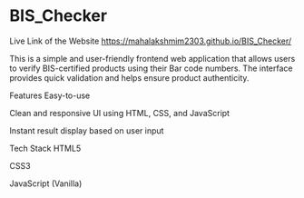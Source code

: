 # BIS_Checker
Live Link of the Website https://mahalakshmim2303.github.io/BIS_Checker/

This is a simple and user-friendly frontend web application that allows users to verify BIS-certified products using their Bar code  numbers. The interface provides quick validation and helps ensure product authenticity.

Features
Easy-to-use 

Clean and responsive UI using HTML, CSS, and JavaScript

Instant result display based on user input

Tech Stack
HTML5

CSS3

JavaScript (Vanilla)
